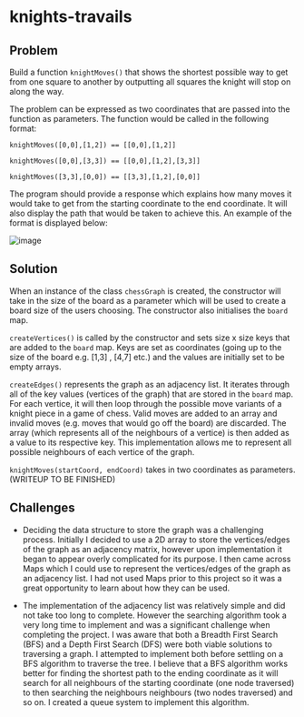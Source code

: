 # knights-travails

## Problem ##
Build a function `knightMoves()` that shows the shortest possible way to get from one square to another by outputting all squares the knight will stop on along the way.

The problem can be expressed as two coordinates that are passed into the function as parameters. The function would be called in the following format:

`knightMoves([0,0],[1,2]) == [[0,0],[1,2]]`

`knightMoves([0,0],[3,3]) == [[0,0],[1,2],[3,3]]`

`knightMoves([3,3],[0,0]) == [[3,3],[1,2],[0,0]]`

The program should provide a response which explains how many moves it would take to get from the starting coordinate to the end coordinate. It will also display the path that would be taken to achieve this. An example of the format is displayed below:

![image](https://user-images.githubusercontent.com/14926097/215722568-fbe0bd89-f2a3-4cdc-957a-b3e86a27335f.png)

## Solution ##

When an instance of the class `chessGraph` is created, the constructor will take in the size of the board as a parameter which will be used to create a board size of the users choosing. The constructor also initialises the `board` map.

`createVertices()` is called by the constructor and sets size x size keys that are added to the `board` map. Keys are set as coordinates (going up to the size of the board e.g. [1,3] , [4,7] etc.) and the values are initially set to be empty arrays.

`createEdges()` represents the graph as an adjacency list. It iterates through all of the key values (vertices of the graph) that are stored in the `board` map. For each vertice, it will then loop through the possible move variants of a knight piece in a game of chess. Valid moves are added to an array and invalid moves (e.g. moves that would go off the board) are discarded. The array (which represents all of the neighbours of a vertice) is then added as a value to its respective key. This implementation allows me to represent all possible neighbours of each vertice of the graph.

`knightMoves(startCoord, endCoord)` takes in two coordinates as parameters. (WRITEUP TO BE FINISHED)

## Challenges ##
- Deciding the data structure to store the graph was a challenging process. Initially I decided to use a 2D array to store the vertices/edges of the graph as an adjacency matrix, however upon implementation it began to appear overly complicated for its purpose. I then came across Maps which I could use to represent the vertices/edges of the graph as an adjacency list. I had not used Maps prior to this project so it was a great opportunity to learn about how they can be used.

- The implementation of the adjacency list was relatively simple and did not take too long to complete. However the searching algorithm took a very long time to implement and was a significant challenge when completing the project. I was aware that both a Breadth First Search (BFS) and a Depth First Search  (DFS) were both viable solutions to traversing a graph. I attempted to implement both before settling on a BFS algorithm to traverse the tree. I believe that a BFS algorithm works better for finding the shortest path to the ending coordinate as it will search for all neighbours of the starting coordinate (one node traversed) to then searching the neighbours neighbours (two nodes traversed) and so on. I created a queue system to implement this algorithm.
